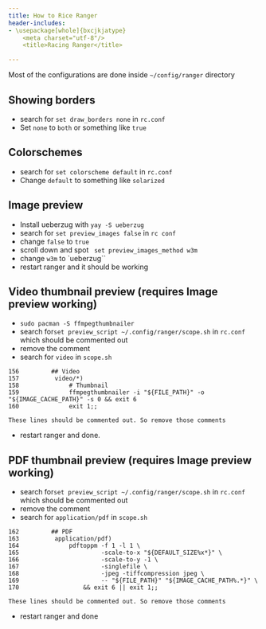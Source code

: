 ```yaml
---
title: How to Rice Ranger
header-includes:
- \usepackage[whole]{bxcjkjatype}
	<meta charset="utf-8"/>
	<title>Racing Ranger</title>

---
```

Most of the configurations are done inside `~/config/ranger` directory

## Showing borders
- search for `set draw_borders none` in `rc.conf`
- Set `none` to `both` or something like `true`

## Colorschemes
- search for `set colorscheme default` in `rc.conf`
- Change `default` to something like `solarized`

## Image preview
- Install ueberzug with `yay -S ueberzug`
- search for `set preview_images false` in `rc conf`
- change `false` to `true`
- scroll down and spot ` set preview_images_method w3m`
- change `w3m` to `ueberzug``
- restart ranger and it should be working


## Video thumbnail preview (requires Image preview working)
- `sudo pacman -S ffmpegthumbnailer`
- search for`set preview_script ~/.config/ranger/scope.sh` in `rc.conf` which should be commented out
- remove the comment
- search for `video` in `scope.sh`

```
156         ## Video
157          video/*)
158              # Thumbnail
159              ffmpegthumbnailer -i "${FILE_PATH}" -o "${IMAGE_CACHE_PATH}" -s 0 && exit 6
160              exit 1;;
``` 

	These lines should be commented out. So remove those comments

- restart ranger and done.

## PDF thumbnail preview (requires Image preview working)
- search for`set preview_script ~/.config/ranger/scope.sh` in `rc.conf` which should be commented out
- remove the comment
- search for `application/pdf` in `scope.sh`

```
162         ## PDF
163          application/pdf)
164              pdftoppm -f 1 -l 1 \
165                       -scale-to-x "${DEFAULT_SIZE%x*}" \
166                       -scale-to-y -1 \
167                       -singlefile \
168                       -jpeg -tiffcompression jpeg \
169                       -- "${FILE_PATH}" "${IMAGE_CACHE_PATH%.*}" \
170                  && exit 6 || exit 1;;
```

	These lines should be commented out. So remove those comments

- restart ranger and done

